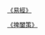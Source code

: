 [《易經》](https://tokysound.github.io/Toky-Sound/note1/ancient_books/易經)

[《捭闔策》](https://tokysound.github.io/Toky-Sound/note1/ancient_books/Guiguzi/Category_page)
